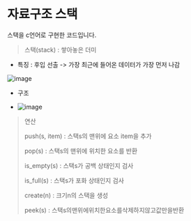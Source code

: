 # 자료구조 스택

 스택을 c언어로 구현한 코드입니다.

> 스택(stack) : 쌓아놓은 더미

* 특징 : 후입 선출
  -> 가장 최근에 들어온 데이터가 가장 먼저 나감

![image](https://github.com/morningB/algorithm/assets/114423035/2821b7c9-f20e-49a7-a677-8d0c3a391ec2)

* 구조

* ![image](https://github.com/morningB/algorithm/assets/114423035/fd461a7b-0c05-42b5-bf6c-3965255e5f3a)

> 연산
>
> push(s, item) : 스택s의 맨위에 요소 item을 추가
> 
> pop(s) : 스택s의 맨위에 위치한 요소를 반환
>
> is_empty(s) : 스택s가 공백 상태인지 검사
>
> is_full(s) : 스택s가 포화 상태인지 검사
>
> create(n) : 크기n의 스택을 생성
>
> peek(s) : 스택s의맨위에위치한요소를삭제하지않고값만을반환

